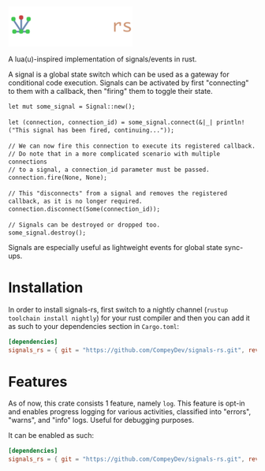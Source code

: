 <div align="left"><img src="https://raw.githubusercontent.com/CompeyDev/signals-rs/main/assets/signals-rs_banner_dark.png#gh-dark-mode-only" width="50%" ></div>

A lua(u)-inspired implementation of signals/events in rust.

A signal is a global state switch which can be used as a gateway for conditional code execution. Signals can be activated by first "connecting" to them with a callback, then "firing" them to toggle their state.
```
let mut some_signal = Signal::new();

let (connection, connection_id) = some_signal.connect(&|_| println!("This signal has been fired, continuing..."));

// We can now fire this connection to execute its registered callback.
// Do note that in a more complicated scenario with multiple connections 
// to a signal, a connection_id parameter must be passed.
connection.fire(None, None);

// This "disconnects" from a signal and removes the registered callback, as it is no longer required.
connection.disconnect(Some(connection_id)); 

// Signals can be destroyed or dropped too.
some_signal.destroy();
```

Signals are especially useful as lightweight events for global state sync-ups.

# Installation
In order to install signals-rs, first switch to a nightly channel (`rustup toolchain install nightly`) for your rust compiler and then you can add it as such to your dependencies section in `Cargo.toml`:

```toml
[dependencies]
signals_rs = { git = "https://github.com/CompeyDev/signals-rs.git", rev = "8a650a1" }
```

# Features
As of now, this crate consists 1 feature, namely `log`. This feature is opt-in and enables progress logging for various activities, classified into "errors", "warns", and "info" logs. Useful for debugging purposes.

It can be enabled as such:
```toml
[dependencies]
signals_rs = { git = "https://github.com/CompeyDev/signals-rs.git", rev = "8a650a1", features = ["log"] }
```
